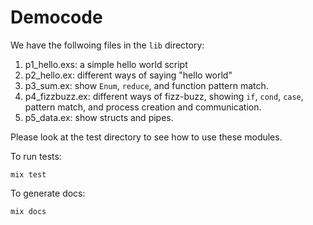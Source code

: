Democode
========

We have the follwoing files in the `lib` directory:

1. p1_hello.exs: a simple hello world script
2. p2_hello.ex: different ways of saying "hello world"
3. p3_sum.ex: show `Enum`, `reduce`, and function pattern match.
4. p4_fizzbuzz.ex: different ways of fizz-buzz, showing `if`, `cond`, `case`, pattern match, and process creation and communication.
5. p5_data.ex: show structs and pipes. 

Please look at the test directory to see how to use these modules.

To run tests:

	mix test

To generate docs:

	mix docs


